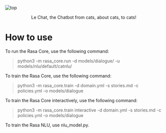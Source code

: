 ![top](https://i.imgur.com/ntraO30.png)

<p align=center>Le Chat, the Chatbot from cats, about cats, to cats!</p>

# How to use
To run the Rasa Core, use the following command:

> python3 -m rasa_core.run -d models/dialogue/ -u models/nlu/default/catnlu/

To train the Rasa Core, use the following command:

> python3 -m rasa_core.train -d domain.yml -s stories.md -c policies.yml -o models/dialogue

To train the Rasa Core interactively, use the following command:

> python3 -m rasa_core.train interactive -d domain.yml -s stories.md -c policies.yml -o models/dialogue

To train the Rasa NLU, use nlu_model.py.
